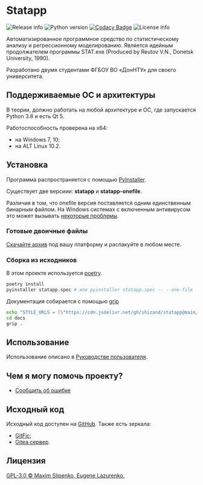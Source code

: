 # Statapp

![Release info](https://img.shields.io/github/v/release/shizand/statapp)
![Python version](https://img.shields.io/badge/python-3.8-blue.svg)
[![Codacy Badge](https://app.codacy.com/project/badge/Grade/c4e370d74a8a4575b79afa8b9b74d130)](https://app.codacy.com/gh/shizand/statapp/dashboard?utm_source=gh&utm_medium=referral&utm_content=&utm_campaign=Badge_grade)
![License info](https://img.shields.io/github/license/shizand/statapp)

Автоматизированное программное средство по статистическому анализу и регрессионному моделированию. Является идейным продолжателем программы STAT.exe (Produced by Reutov V.N., Donetsk University, 1990).

Разработано двумя студентами ФГБОУ ВО «ДонНТУ» для своего университета.

## Поддерживаемые ОС и архитектуры

В теории, должно работать на любой архитектуре и ОС, где запускается Python 3.8 и есть Qt 5.

Работоспособность проверена на x64:

* на Windows 7, 10;
* на ALT Linux 10.2.

## Установка

Программа распространяется с помощью [PyInstaller](https://pyinstaller.org/en/stable/).

Существует две версиии: **statapp** и **statapp-onefile**.

Различия в том, что onefile версия поставляется одним единственным бинарным файлом. На Windows системах с включенным антивирусом это может вызывать [некоторые проблемы](https://qna.habr.com/q/988553).

### Готовые двоичные файлы

[Скачайте архив](https://github.com/shizand/statapp/releases) под вашу платформу и распакуйте в любом месте.

### Сборка из исходников

В этом проекте используется [poetry](https://python-poetry.org/).

```bash
poetry install
pyinstaller statapp.spec # или pyinstaller statapp.spec -- --one-file
```

Документация собирается с помощью [grip](https://github.com/joeyespo/grip)

```bash
echo "STYLE_URLS = [\"https://cdn.jsdelivr.net/gh/shizand/statapp@main/docs/grip.css\"]" > ~/.grip/settings.py
cd docs
grip .
```

## Использование

Использование описано в [Руководстве пользователя](docs/README.md).

## Чем я могу помочь проекту?

* [Сообщить об ошибке](https://github.com/shizand/statapp/issues/new?labels=%D0%B1%D0%B0%D0%B3)

## Исходный код

Исходный код доступен на [GitHub](https://github.com/shizand/statapp).
Также есть зеркала:

* [GitFic](https://gitflic.ru/project/shizand/statapp);
* [Gitea сервер](https://git.slipenko.com/shizand/statapp).

## Лицензия

[GPL-3.0 © Maxim Slipenko, Eugene Lazurenko.](https://github.com/shizand/statapp/blob/main/LICENSE)
